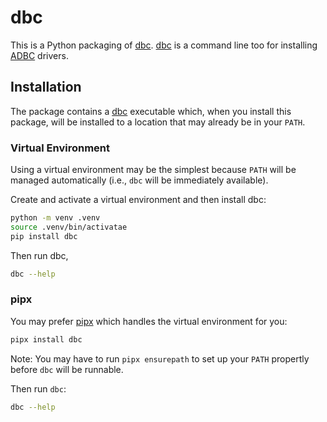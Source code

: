 # dbc

This is a Python packaging of [dbc](https://github.com/columnar-tech/dbc).
[dbc](https://github.com/columnar-tech/dbc) is a command line too for installing [ADBC](https://arrow.apache.org/adbc) drivers.

## Installation

The package contains a [dbc](https://github.com/columnar-tech/dbc) executable which, when you install this package, will be installed to a location that may already be in your `PATH`.

### Virtual Environment

Using a virtual environment may be the simplest because `PATH` will be managed automatically (i.e., `dbc` will be immediately available).

Create and activate a virtual environment and then install dbc:

```sh
python -m venv .venv
source .venv/bin/activatae
pip install dbc
```

Then run dbc,

```sh
dbc --help
```

### pipx

You may prefer [pipx](https://pipx.pypa.io/stable/) which handles the virtual environment for you:

```sh
pipx install dbc
```

Note: You may have to run `pipx ensurepath` to set up your `PATH` propertly before `dbc` will be runnable.

Then run `dbc`:

```sh
dbc --help
```

